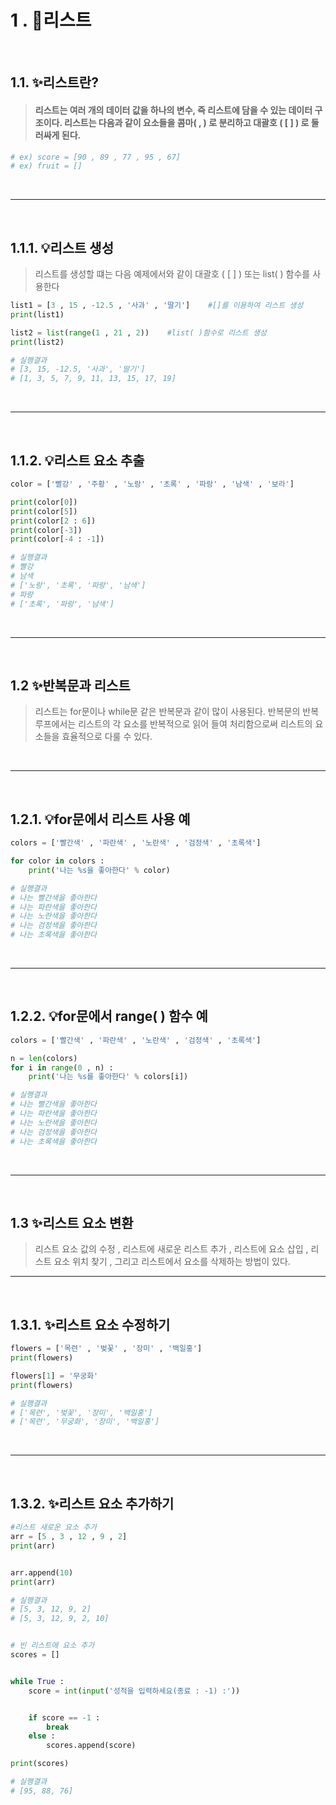 # 1 . 📄리스트

<br>

## 1.1. ✨리스트란?

> #### 리스트는 여러 개의 데이터 값을 하나의 변수, 즉 리스트에 담을 수 있는 데이터 구조이다. 리스트는 다음과 같이 요소들을 콤마( , ) 로 분리하고 대괄호 ( [ ] ) 로 둘러싸게 된다.

```py
# ex) score = [90 , 89 , 77 , 95 , 67]
# ex) fruit = []
```

<br>

---

<br>

## 1.1.1. 💡리스트 생성

> 리스트를 생성할 떄는 다음 예제에서와 같이 대괄호 ( [ ] ) 또는 list( ) 함수를 사용한다

```py
list1 = [3 , 15 , -12.5 , '사과' , '딸기']    #[]를 이용하여 리스트 생성
print(list1)

list2 = list(range(1 , 21 , 2))    #list( )함수로 리스트 생성
print(list2)

# 실행결과
# [3, 15, -12.5, '사과', '딸기']
# [1, 3, 5, 7, 9, 11, 13, 15, 17, 19]
```

<br>

---

<br>

## 1.1.2. 💡리스트 요소 추출

```py
color = ['빨강' , '주황' , '노랑' , '초록' , '파랑' , '남색' , '보라']

print(color[0])
print(color[5])
print(color[2 : 6])
print(color[-3])
print(color[-4 : -1])

# 실행결과
# 빨강
# 남색
# ['노랑', '초록', '파랑', '남색']
# 파랑
# ['초록', '파랑', '남색']
```

<br>

---

<br>

## 1.2 ✨반복문과 리스트

> 리스트는 for문이나 while문 같은 반복문과 같이 많이 사용된다. 반복문의 반복 루프에서는 리스트의 각 요소를 반복적으로 읽어 들여 처리함으로써 리스트의 요소들을 효율적으로 다룰 수 있다.

<br>

---

<br>

## 1.2.1. 💡for문에서 리스트 사용 예

```py
colors = ['빨간색' , '파란색' , '노란색' , '검정색' , '초록색']

for color in colors :
    print('나는 %s을 좋아한다' % color)

# 실행결과
# 나는 빨간색을 좋아한다
# 나는 파란색을 좋아한다
# 나는 노란색을 좋아한다
# 나는 검정색을 좋아한다
# 나는 초록색을 좋아한다
```

<br>

---

<br>

## 1.2.2. 💡for문에서 range( ) 함수 예

```py
colors = ['빨간색' , '파란색' , '노란색' , '검정색' , '초록색']

n = len(colors)
for i in range(0 , n) :
    print('나는 %s를 좋아한다' % colors[i])

# 실행결과
# 나는 빨간색을 좋아한다
# 나는 파란색을 좋아한다
# 나는 노란색을 좋아한다
# 나는 검정색을 좋아한다
# 나는 초록색을 좋아한다
```

<br>

---

<br>

## 1.3 ✨리스트 요소 변환

> 리스트 요소 값의 수정 , 리스트에 새로운 리스트 추가 , 리스트에 요소 삽입 , 리스트 요소 위치 찾기 , 그리고 리스트에서 요소를 삭제하는 방법이 있다.
> <br>

---

<br>

## 1.3.1. ✨리스트 요소 수정하기

```py
flowers = ['목련' , '벚꽃' , '장미' , '백일홍']
print(flowers)

flowers[1] = '무궁화'
print(flowers)

# 실행결과
# ['목련', '벚꽃', '장미', '백일홍']
# ['목련', '무궁화', '장미', '백일홍']
```

<br>

---

<br>

## 1.3.2. ✨리스트 요소 추가하기

```py
#리스트 새로운 요소 추가
arr = [5 , 3 , 12 , 9 , 2]
print(arr)


arr.append(10)
print(arr)

# 실행결과
# [5, 3, 12, 9, 2]
# [5, 3, 12, 9, 2, 10]


# 빈 리스트에 요소 추가
scores = []


while True :
    score = int(input('성적을 입력하세요(종료 : -1) :'))


    if score == -1 :
        break
    else :
        scores.append(score)

print(scores)

# 실행결과
# [95, 88, 76]
```
